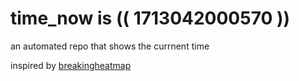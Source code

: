# time_now is (( 1713042000570 ))

an automated repo that shows the currnent time

inspired by [breakingheatmap](https://github.com/breakingheatmap/breakingheatmap)